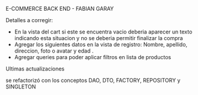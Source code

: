 E-COMMERCE BACK END - FABIAN GARAY

Detalles a corregir:

- En la vista del cart si este se encuentra vacio deberia aparecer un texto indicando esta situacion y no se deberia permitir finalizar la compra
- Agregar los siguientes datos en la vista de registro: Nombre, apellido, direccion, foto o avatar y edad .
- Agregar queries para poder aplicar filtros en lista de productos

Ultimas actualizaciones

se refactorizó con los conceptos DAO, DTO, FACTORY, REPOSITORY y SINGLETON